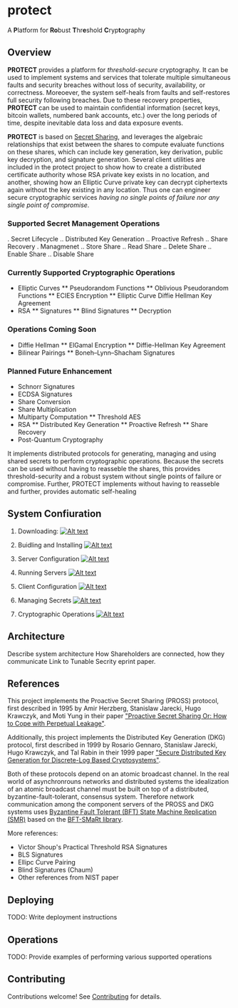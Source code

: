 # protect
A **P**latform for **Ro**bust **T**hr**e**shold **C**ryp**t**ography

## Overview

**PROTECT** provides a platform for *threshold-secure* cryptography.  It can be used to implement systems and services that tolerate multiple simultaneous faults and security breaches without loss of security, availability, or correctness.  Moreoever, the system self-heals from faults and self-restores full security following breaches.  Due to these recovery properties, **PROTECT** can be used to maintain confidential information (secret keys, bitcoin wallets, numbered bank accounts, etc.) over the long periods of time, despite inevitable data loss and data exposure events.

**PROTECT** is based on [Secret Sharing](https://en.wikipedia.org/wiki/Secret_sharing), and leverages the algebraic relationships that exist between the shares to compute evaluate functions on these shares, which can include key generation, key derivation, public key decryption, and signature generation.  Several client utilities are included in the protect project to show how to create a distributed certificate authority whose RSA private key exists in no location, and another, showing how an Elliptic Curve private key can decrypt ciphertexts again without the key existing in any location.  Thus one can engineer secure cryptographic services *having no single points of failure nor any single point of compromise*.


### Supported Secret Management Operations
. Secret Lifecycle
.. Distributed Key Generation
.. Proactive Refresh
.. Share Recovery
. Managmenet
.. Store Share
.. Read Share
.. Delete Share
.. Enable Share
.. Disable Share

### Currently Supported Cryptographic Operations
* Elliptic Curves
** Pseudorandom Functions
** Oblivious Pseudorandom Functions
** ECIES Encryption
** Elliptic Curve Diffie Hellman Key Agreement
* RSA
** Signatures
** Blind Signatures
** Decryption

### Operations Coming Soon
* Diffie Hellman
** ElGamal Encryption
** Diffie-Hellman Key Agreement
* Bilinear Pairings
** Boneh–Lynn–Shacham Signatures

### Planned Future Enhancement
* Schnorr Signatures
* ECDSA Signatures
* Share Conversion
* Share Multiplication
* Multiparty Computation
** Threshold AES
* RSA
** Distributed Key Generation
** Proactive Refresh
** Share Recovery
* Post-Quantum Cryptography



It implements distributed protocols for generating, managing and using shared secrets to perform cryptographic operations. Because the secrets can be used without having to reasseble the shares, this provides threshold-security and a robust system without single points of failure or compromise.  Further, PROTECT implements without having to reasseble and further, provides automatic self-healing 


## System Confiuration

1. Downloading:
[![Alt text](https://img.youtube.com/vi/9sDgPOUpADw/0.jpg)](https://www.youtube.com/watch?v=9sDgPOUpADw)

2. Buidling and Installing
[![Alt text](https://img.youtube.com/vi/Cz9VV0FzW10/0.jpg)](https://www.youtube.com/watch?v=Cz9VV0FzW10)

3. Server Configuration
[![Alt text](https://img.youtube.com/vi/BHM17XE6ZhQ/0.jpg)](https://www.youtube.com/watch?v=BHM17XE6ZhQ)

4. Running Servers
[![Alt text](https://img.youtube.com/vi/H4rX8gtqjrI/0.jpg)](https://www.youtube.com/watch?v=H4rX8gtqjrI)

5. Client Configuration
[![Alt text](https://img.youtube.com/vi/DXvrh1b8GH4/0.jpg)](https://www.youtube.com/watch?v=DXvrh1b8GH4)

6. Managing Secrets
[![Alt text](https://img.youtube.com/vi/ZMjMlC52MJc/0.jpg)](https://www.youtube.com/watch?v=ZMjMlC52MJc)

7. Cryptographic Operations
[![Alt text](https://img.youtube.com/vi/hVjxZmUPwlU/0.jpg)](https://www.youtube.com/watch?v=hVjxZmUPwlU)

## Architecture

Describe system architecture
How Shareholders are connected, how they communicate
Link to Tunable Secrity eprint paper.


## References


This project implements the Proactive Secret Sharing (PROSS) protocol, first described in 1995 by Amir Herzberg, Stanislaw Jarecki, Hugo Krawczyk, and Moti Yung in their paper ["Proactive Secret Sharing Or: How to Cope with Perpetual Leakage"](https://pdfs.semanticscholar.org/d367/55ccc7902e3e09db5c82897401ab0877df3d.pdf).

Additionally, this project implements the Distributed Key Generation (DKG) protocol, first described in 1999 by Rosario Gennaro, Stanislaw Jarecki, Hugo Krawczyk, and Tal Rabin in their 1999 paper ["Secure Distributed Key Generation for Discrete-Log Based Cryptosystems"](https://groups.csail.mit.edu/cis/pubs/stasio/vss.ps.gz).

Both of these protocols depend on an atomic broadcast channel. In the real world of asynchronrouns networks and distributed systems the idealization of an atomic broadcast channel must be built on top of a distributed, byzantine-fault-tolerant, consensus system.  Therefore network communication among the component servers of the PROSS and DKG systems uses [Byzantine Fault Tolerant (BFT) State Machine Replication (SMR)](http://repositorio.ul.pt/bitstream/10451/14170/1/TR-2013-07.pdf) based on the [BFT-SMaRt library](https://github.com/bft-smart/library).

More references:
- Victor Shoup's Practical Threshold RSA Signatures
- BLS Signatures
- Ellipc Curve Pairing
- Blind Signatures (Chaum)
- Other references from NIST paper


## Deploying

TODO: Write deployment instructions

## Operations

TODO: Provide examples of performing various supported operations




## Contributing
Contributions welcome! See [Contributing](CONTRIBUTING.md) for details.

